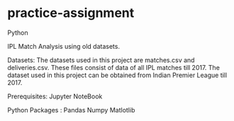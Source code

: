# practice-assignment
Python

IPL Match Analysis using old datasets.

Datasets:
The datasets used in this project are matches.csv and deliveries.csv. These files consist of data of all IPL matches till 2017. The dataset used in this project can be obtained from Indian Premier League till 2017.


Prerequisites:
  Jupyter NoteBook

Python Packages :
  Pandas
  Numpy
  Matlotlib

